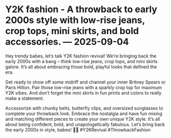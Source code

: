 # Y2K fashion - A throwback to early 2000s style with low-rise jeans, crop tops, mini skirts, and bold accessories. — 2025-09-04

Hey trendy babes, let’s talk Y2K fashion revival! We’re bringing back the early 2000s with a bang – think low-rise jeans, crop tops, and mini skirts galore. It’s all about embracing those bold, playful looks that defined the era. 

Get ready to show off some midriff and channel your inner Britney Spears or Paris Hilton. Pair those low-rise jeans with a sparkly crop top for maximum Y2K vibes. And don’t forget the mini skirts in fun prints and colors to really make a statement.

Accessorize with chunky belts, butterfly clips, and oversized sunglasses to complete your throwback look. Embrace the nostalgia and have fun mixing and matching different pieces to create your own unique Y2K style. It’s all about being confident, bold, and unapologetically fabulous. Let’s bring back the early 2000s in style, babes! 💋🌟 #Y2KRevival #ThrowbackFashion